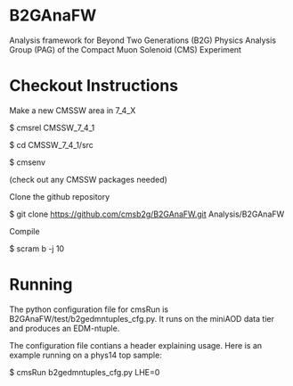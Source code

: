 B2GAnaFW
========

Analysis framework for Beyond Two Generations (B2G) Physics Analysis Group (PAG) of the Compact Muon Solenoid (CMS) Experiment

Checkout Instructions
=====================

Make a new CMSSW area in 7_4_X

$ cmsrel CMSSW_7_4_1

$ cd CMSSW_7_4_1/src

$ cmsenv

(check out any CMSSW packages needed)


Clone the github repository

$ git clone https://github.com/cmsb2g/B2GAnaFW.git Analysis/B2GAnaFW

Compile

$ scram b -j 10

Running
=======

The python configuration file for cmsRun is B2GAnaFW/test/b2gedmntuples_cfg.py. It runs on the miniAOD data tier and produces an EDM-ntuple.

The configuration file contians a header explaining usage. Here is an example running on a phys14 top sample:

$ cmsRun b2gedmntuples_cfg.py LHE=0
